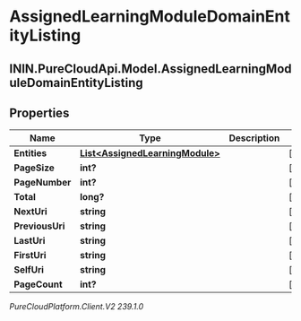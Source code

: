 # AssignedLearningModuleDomainEntityListing

## ININ.PureCloudApi.Model.AssignedLearningModuleDomainEntityListing

## Properties

|Name | Type | Description | Notes|
|------------ | ------------- | ------------- | -------------|
| **Entities** | [**List&lt;AssignedLearningModule&gt;**](AssignedLearningModule) |  | [optional] |
| **PageSize** | **int?** |  | [optional] |
| **PageNumber** | **int?** |  | [optional] |
| **Total** | **long?** |  | [optional] |
| **NextUri** | **string** |  | [optional] |
| **PreviousUri** | **string** |  | [optional] |
| **LastUri** | **string** |  | [optional] |
| **FirstUri** | **string** |  | [optional] |
| **SelfUri** | **string** |  | [optional] |
| **PageCount** | **int?** |  | [optional] |



_PureCloudPlatform.Client.V2 239.1.0_
